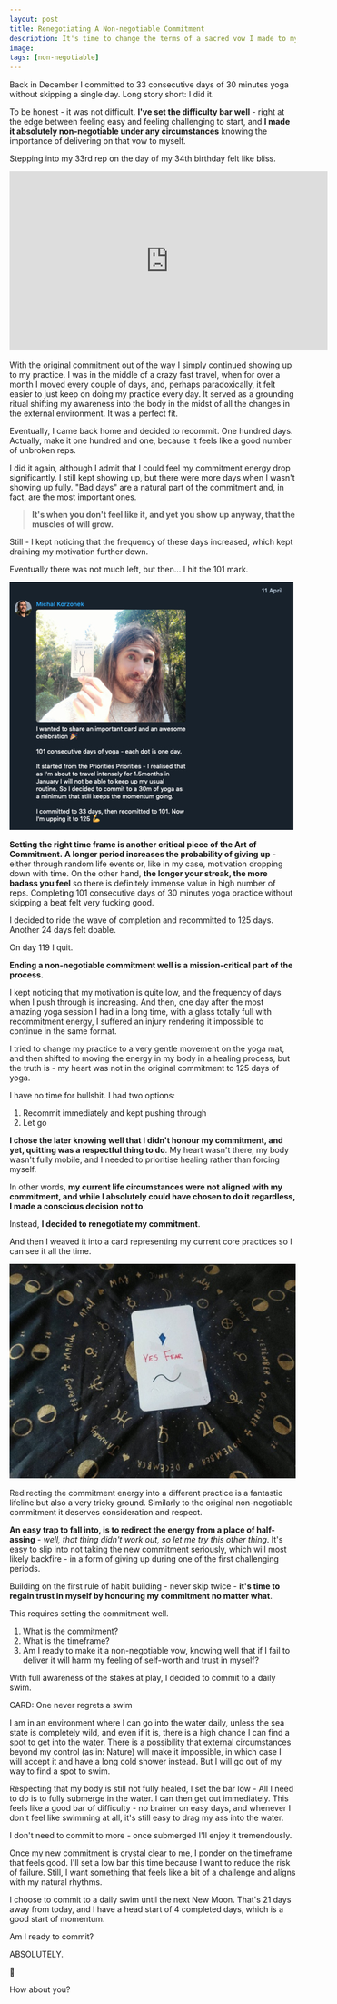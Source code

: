 ```yaml
---
layout: post
title: Renegotiating A Non-negotiable Commitment
description: It's time to change the terms of a sacred vow I made to myself.
image: 
tags: [non-negotiable]
---
```


Back in December I committed to 33 consecutive days of 30 minutes yoga without skipping a single day. Long story short: I did it. 

To be honest - it was not difficult. **I've set the difficulty bar well** - right at the edge between feeling easy and feeling challenging to start, and **I made it absolutely non-negotiable under any circumstances** knowing the importance of delivering on that vow to myself.

Stepping into my 33rd rep on the day of my 34th birthday felt like bliss.

<iframe width="560" height="315" src="https://www.youtube.com/embed/t-BhyP_mh4E" title="YouTube video player" frameborder="0" allow="accelerometer; autoplay; clipboard-write; encrypted-media; gyroscope; picture-in-picture; web-share" allowfullscreen></iframe>

With the original commitment out of the way I simply continued showing up to my practice. I was in the middle of a crazy fast travel, when for over a month I moved every couple of days, and, perhaps paradoxically, it felt easier to just keep on doing my practice every day. It served as a grounding ritual shifting my awareness into the body in the midst of all the changes in the external environment. It was a perfect fit.

Eventually, I came back home and decided to recommit. One hundred days. Actually, make it one hundred and one, because it feels like a good number of unbroken reps.

I did it again, although I admit that I could feel my commitment energy drop significantly. I still kept showing up, but there were more days when I wasn't showing up fully. "Bad days" are a natural part of the commitment and, in fact, are the most important ones.

> **It's when you don't feel like it, and yet you show up anyway, that the muscles of will grow.**

Still - I kept noticing that the frequency of these days increased, which kept draining my motivation further down.

Eventually there was not much left, but then... I hit the 101 mark.

![A celebration post with Michał holding a card with 101 dots representing days of yoga](/assets/101-completion.jpg)

**Setting the right time frame is another critical piece of the Art of Commitment.** **A longer period increases the probability of giving up** - either through random life events or, like in my case, motivation dropping down with time. On the other hand, **the longer your streak, the more badass you feel** so there is definitely immense value in high number of reps. Completing 101 consecutive days of 30 minutes yoga practice without skipping a beat felt very fucking good.

I decided to ride the wave of completion and recommitted to 125 days. Another 24 days felt doable.

On day 119 I quit.

**Ending a non-negotiable commitment well is a mission-critical part of the process.**

I kept noticing that my motivation is quite low, and the frequency of days when I push through is increasing. And then, one day after the most amazing yoga session I had in a long time, with a glass totally full with recommitment energy, I suffered an injury rendering it impossible to continue in the same format.

I tried to change my practice to a very gentle movement on the yoga mat, and then shifted to moving the energy in my body in a healing process, but the truth is - my heart was not in the original commitment to 125 days of yoga.

I have no time for bullshit. I had two options:

1. Recommit immediately and kept pushing through
2. Let go

**I chose the later knowing well that I didn't honour my commitment, and yet, quitting was a respectful thing to do**. My heart wasn't there, my body wasn't fully mobile, and I needed to prioritise healing rather than forcing myself.

In other words, **my current life circumstances were not aligned with my commitment, and while I absolutely could have chosen to do it regardless, I made a conscious decision not to**.

Instead, **I decided to renegotiate my commitment**. 

And then I weaved it into a card representing my current core practices so I can see it all the time. 

![Card with symbols representing core practices](/assets/yes-fear.jpg)

Redirecting the commitment energy into a different practice is a fantastic lifeline but also a very tricky ground. Similarly to the original non-negotiable commitment it deserves consideration and respect.

**An easy trap to fall into, is to redirect the energy from a place of half-assing** - *well, that thing didn't work out, so let me try this other thing*. It's easy to slip into not taking the new commitment seriously, which will most likely backfire - in a form of giving up during one of the first challenging periods.

Building on the first rule of habit building - never skip twice - **it's time to regain trust in myself by honouring my commitment no matter what**.

This requires setting the commitment well.

1. What is the commitment?
2. What is the timeframe?
3. Am I ready to make it a non-negotiable vow, knowing well that if I fail to deliver it will harm my feeling of self-worth and trust in myself?

With full awareness of the stakes at play, I decided to commit to a daily swim.

CARD: One never regrets a swim

I am in an environment where I can go into the water daily, unless the sea state is completely wild, and even if it is, there is a high chance I can find a spot to get into the water. There is a possibility that external circumstances beyond my control (as in: Nature) will make it impossible, in which case I will accept it and have a long cold shower instead. But I will go out of my way to find a spot to swim.

Respecting that my body is still not fully healed, I set the bar low - All I need to do is to fully submerge in the water. I can then get out immediately. This feels like a good bar of difficulty - no brainer on easy days, and whenever I don't feel like swimming at all, it's still easy to drag my ass into the water.

I don't need to commit to more - once submerged I'll enjoy it tremendously.

Once my new commitment is crystal clear to me, I ponder on the timeframe that feels good. I'll set a low bar this time because I want to reduce the risk of failure. Still, I want something that feels like a bit of a challenge and aligns with my natural rhythms.

I choose to commit to a daily swim until the next New Moon. That's 21 days away from today, and I have a head start of 4 completed days, which is a good start of momentum.

Am I ready to commit?

ABSOLUTELY.

🐠

How about you?